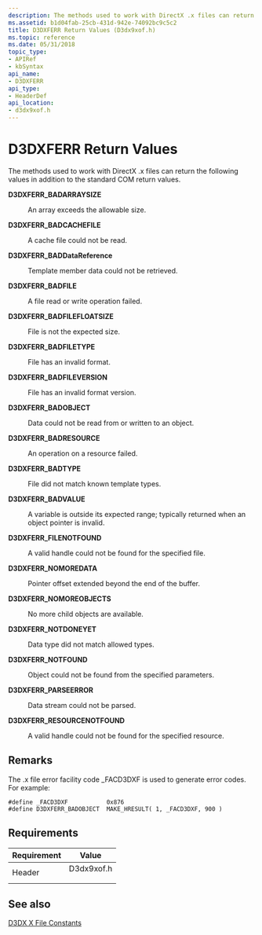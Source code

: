 ```yaml
---
description: The methods used to work with DirectX .x files can return the following values in addition to the standard COM return values.
ms.assetid: b1d04fab-25cb-431d-942e-74092bc9c5c2
title: D3DXFERR Return Values (D3dx9xof.h)
ms.topic: reference
ms.date: 05/31/2018
topic_type: 
- APIRef
- kbSyntax
api_name: 
- D3DXFERR
api_type: 
- HeaderDef
api_location: 
- d3dx9xof.h
---
```


# D3DXFERR Return Values

The methods used to work with DirectX .x files can return the following values in addition to the standard COM return values.

<dl> <dt>

<span id="D3DXFERR_BADARRAYSIZE"></span><span id="d3dxferr_badarraysize"></span>**D3DXFERR\_BADARRAYSIZE**
</dt> <dd>

An array exceeds the allowable size.

</dd> <dt>

<span id="D3DXFERR_BADCACHEFILE"></span><span id="d3dxferr_badcachefile"></span>**D3DXFERR\_BADCACHEFILE**
</dt> <dd>

A cache file could not be read.

</dd> <dt>

<span id="D3DXFERR_BADDataReference"></span><span id="d3dxferr_baddatareference"></span><span id="D3DXFERR_BADDATAREFERENCE"></span>**D3DXFERR\_BADDataReference**
</dt> <dd>

Template member data could not be retrieved.

</dd> <dt>

<span id="D3DXFERR_BADFILE"></span><span id="d3dxferr_badfile"></span>**D3DXFERR\_BADFILE**
</dt> <dd>

A file read or write operation failed.

</dd> <dt>

<span id="D3DXFERR_BADFILEFLOATSIZE"></span><span id="d3dxferr_badfilefloatsize"></span>**D3DXFERR\_BADFILEFLOATSIZE**
</dt> <dd>

File is not the expected size.

</dd> <dt>

<span id="D3DXFERR_BADFILETYPE"></span><span id="d3dxferr_badfiletype"></span>**D3DXFERR\_BADFILETYPE**
</dt> <dd>

File has an invalid format.

</dd> <dt>

<span id="D3DXFERR_BADFILEVERSION"></span><span id="d3dxferr_badfileversion"></span>**D3DXFERR\_BADFILEVERSION**
</dt> <dd>

File has an invalid format version.

</dd> <dt>

<span id="D3DXFERR_BADOBJECT"></span><span id="d3dxferr_badobject"></span>**D3DXFERR\_BADOBJECT**
</dt> <dd>

Data could not be read from or written to an object.

</dd> <dt>

<span id="D3DXFERR_BADRESOURCE"></span><span id="d3dxferr_badresource"></span>**D3DXFERR\_BADRESOURCE**
</dt> <dd>

An operation on a resource failed.

</dd> <dt>

<span id="D3DXFERR_BADTYPE"></span><span id="d3dxferr_badtype"></span>**D3DXFERR\_BADTYPE**
</dt> <dd>

File did not match known template types.

</dd> <dt>

<span id="D3DXFERR_BADVALUE"></span><span id="d3dxferr_badvalue"></span>**D3DXFERR\_BADVALUE**
</dt> <dd>

A variable is outside its expected range; typically returned when an object pointer is invalid.

</dd> <dt>

<span id="D3DXFERR_FILENOTFOUND"></span><span id="d3dxferr_filenotfound"></span>**D3DXFERR\_FILENOTFOUND**
</dt> <dd>

A valid handle could not be found for the specified file.

</dd> <dt>

<span id="D3DXFERR_NOMOREDATA"></span><span id="d3dxferr_nomoredata"></span>**D3DXFERR\_NOMOREDATA**
</dt> <dd>

Pointer offset extended beyond the end of the buffer.

</dd> <dt>

<span id="D3DXFERR_NOMOREOBJECTS"></span><span id="d3dxferr_nomoreobjects"></span>**D3DXFERR\_NOMOREOBJECTS**
</dt> <dd>

No more child objects are available.

</dd> <dt>

<span id="D3DXFERR_NOTDONEYET"></span><span id="d3dxferr_notdoneyet"></span>**D3DXFERR\_NOTDONEYET**
</dt> <dd>

Data type did not match allowed types.

</dd> <dt>

<span id="D3DXFERR_NOTFOUND"></span><span id="d3dxferr_notfound"></span>**D3DXFERR\_NOTFOUND**
</dt> <dd>

Object could not be found from the specified parameters.

</dd> <dt>

<span id="D3DXFERR_PARSEERROR"></span><span id="d3dxferr_parseerror"></span>**D3DXFERR\_PARSEERROR**
</dt> <dd>

Data stream could not be parsed.

</dd> <dt>

<span id="D3DXFERR_RESOURCENOTFOUND"></span><span id="d3dxferr_resourcenotfound"></span>**D3DXFERR\_RESOURCENOTFOUND**
</dt> <dd>

A valid handle could not be found for the specified resource.

</dd> </dl>

## Remarks

The .x file error facility code \_FACD3DXF is used to generate error codes. For example:


```
#define _FACD3DXF           0x876
#define D3DXFERR_BADOBJECT  MAKE_HRESULT( 1, _FACD3DXF, 900 )
```



## Requirements



| Requirement | Value |
|-------------------|---------------------------------------------------------------------------------------|
| Header<br/> | <dl> <dt>D3dx9xof.h</dt> </dl> |



## See also

<dl> <dt>

[D3DX X File Constants](dx9-graphics-reference-d3dx-x-file-constants.md)
</dt> </dl>

 

 





